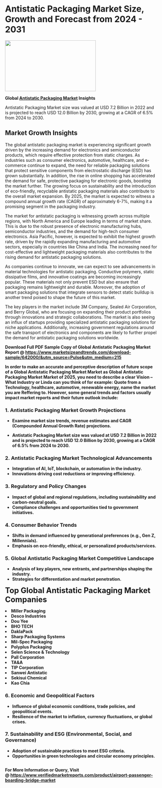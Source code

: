<H1>Antistatic Packaging Market Size, Growth and Forecast from 2024 - 2031</H1><img class="aligncenter size-medium wp-image-584254" src="https://thirdeyenews.in/wp-content/uploads/2024/09/Global-Market-Research-300x168.jpeg" alt="" width="300" height="168" /><p><strong>Global&nbsp;<a href="https://www.marketsizeandtrends.com/download-sample/642000/&amp;utm_source=Pulse&amp;utm_medium=215">Antistatic Packaging Market</a> Insights</strong></p><p>Antistatic Packaging Market size was valued at USD 7.2 Billion in 2022 and is projected to reach USD 12.0 Billion by 2030, growing at a CAGR of 6.5% from 2024 to 2030.</p><p><h2>Market Growth Insights</h2> <p>The global antistatic packaging market is experiencing significant growth driven by the increasing demand for electronics and semiconductor products, which require effective protection from static charges. As industries such as consumer electronics, automotive, healthcare, and e-commerce continue to expand, the need for reliable packaging solutions that protect sensitive components from electrostatic discharge (ESD) has grown substantially. In addition, the rise in online shopping has accelerated the demand for safe, protective packaging for electronic goods, boosting the market further. The growing focus on sustainability and the introduction of eco-friendly, recyclable antistatic packaging materials also contribute to the overall market expansion. By 2025, the market is expected to witness a compound annual growth rate (CAGR) of approximately 6-7%, making it a promising segment in the packaging industry.</p> <p><strong></strong></p> <p>The market for antistatic packaging is witnessing growth across multiple regions, with North America and Europe leading in terms of market share. This is due to the robust presence of electronic manufacturing hubs, semiconductor industries, and the demand for high-tech consumer electronics. Asia Pacific, however, is expected to exhibit the highest growth rate, driven by the rapidly expanding manufacturing and automotive sectors, especially in countries like China and India. The increasing need for cost-effective and lightweight packaging materials also contributes to the rising demand for antistatic packaging solutions.</p> <p>As companies continue to innovate, we can expect to see advancements in material technologies for antistatic packaging. Conductive polymers, static dissipative films, and innovative coatings are becoming increasingly popular. These materials not only prevent ESD but also ensure that packaging remains lightweight and durable. Moreover, the adoption of smart packaging solutions that integrate sensors to detect static buildup is another trend poised to shape the future of this market.</p> <p>The key players in the market include 3M Company, Sealed Air Corporation, and Berry Global, who are focusing on expanding their product portfolios through innovations and strategic collaborations. The market is also seeing an influx of startups providing specialized antistatic packaging solutions for niche applications. Additionally, increasing government regulations around the safe transport of electronics and components are likely to further propel the demand for antistatic packaging solutions worldwide.</p> <p><strong></p><p><span class=""><strong>Download Full PDF Sample Copy of Global Antistatic Packaging Market Report</strong> @ <a href="https://www.marketsizeandtrends.com/download-sample/642000/&amp;utm_source=Pulse&amp;utm_medium=215" target="_blank">https://www.marketsizeandtrends.com/download-sample/642000/&amp;utm_source=Pulse&amp;utm_medium=215</a></span></p><p>In order to make an accurate and perceptive description of future scope of a Global&nbsp;Antistatic Packaging Market Market as Global&nbsp;Antistatic Packaging Market Market of 2025, you need to describe a clear Vision &ndash; What Industry or Linda can you think of for example: Quote from a Technology, healthcare, automotive, renewable energy, name the market you are Reffering to. However, some general trends and factors usually impact market reports and their future outlook include:</p><h3>1.&nbsp;<strong>Antistatic Packaging Market Growth Projections</strong></h3><ul><li>Examine market size trends, revenue estimates and CAGR (Compounded Annual Growth Rate) projections.</li><li><p>Antistatic Packaging Market size was valued at USD 7.2 Billion in 2022 and is projected to reach USD 12.0 Billion by 2030, growing at a CAGR of 6.5% from 2024 to 2030.</p></li></ul><h3>2.&nbsp;<strong>Antistatic Packaging Market Technological Advancements</strong></h3><ul><li>Integration of AI, IoT, blockchain, or automation in the industry.</li><li>Innovations driving cost reductions or improving efficiency.</li></ul><h3>3.&nbsp;<strong>Regulatory and Policy Changes</strong></h3><ul><li>Impact of global and regional regulations, including sustainability and carbon-neutral goals.</li><li>Compliance challenges and opportunities tied to government initiatives.</li></ul><h3>4.&nbsp;<strong>Consumer Behavior Trends</strong></h3><ul><li>Shifts in demand influenced by generational preferences (e.g., Gen Z, Millennials).</li><li>Emphasis on eco-friendly, ethical, or personalized products/services.</li></ul><h3>5.&nbsp;<strong>Global Antistatic Packaging Market Competitive Landscape</strong></h3><ul><li>Analysis of key players, new entrants, and partnerships shaping the industry.</li><li>Strategies for differentiation and market penetration.</li></ul><p data-pm-slice="1 1 []"><span style="color: inherit; font-family: inherit; font-size: 25px;">Top Global Antistatic Packaging Market Companies</span></p><div class="" data-test-id=""><p><li>Miller Packaging</li><li> Desco Industries</li><li> Dou Yee</li><li> BHO TECH</li><li> DaklaPack</li><li> Sharp Packaging Systems</li><li> Mil-Spec Packaging</li><li> Polyplus Packaging</li><li> Selen Science & Technology</li><li> Pall Corporation</li><li> TA&A</li><li> TIP Corporation</li><li> Sanwei Antistatic</li><li> Sekisui Chemical</li><li> Kao Chia</li></p></div><h3>6.&nbsp;<strong>Economic and Geopolitical Factors</strong></h3><ul><li>Influence of global economic conditions, trade policies, and geopolitical events.</li><li>Resilience of the market to inflation, currency fluctuations, or global crises.</li></ul><h3>7.&nbsp;<strong>Sustainability and ESG (Environmental, Social, and Governance)</strong></h3><ul><li>Adoption of sustainable practices to meet ESG criteria.</li><li>Opportunities in green technologies and circular economy principles.</li></ul><h2><strong style="font-size: 14px;">For More Information or Query, Visit @&nbsp;</strong><a style="background-color: #ffffff; font-size: 14px;" href="https://www.marketsizeandtrends.com/report/antistatic-packaging-market/" target="_blank">https://www.verifiedmarketreports.com/product/airport-passenger-boarding-bridge-market</a></h2>
